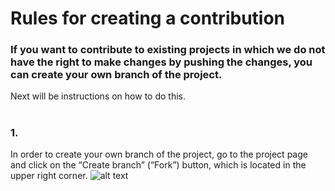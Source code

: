 # Rules for creating a contribution

### If you want to contribute to existing projects in which we do not have the right to make changes by pushing the changes, you can create your own branch of the project.
 Next will be instructions on how to do this.
 #
 #
 #
### 1.
In order to create your own branch of the project, go to the project page and click on the “Create branch” 
(“Fork”) button, which is located in the upper right corner.
![alt text](https://sun9-33.userapi.com/LB_tZBLQODGjCUyNVbmpbj0B14NtLyB-c1EbPg/KWfV_o4S538.jpg "Fork")
